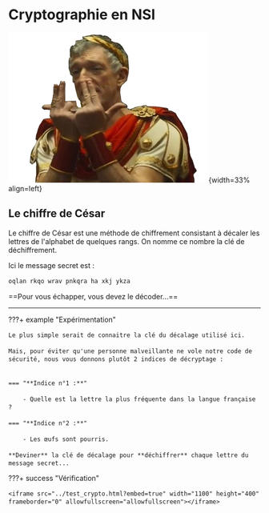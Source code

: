 
# Cryptographie en NSI

![jull](../images/jull.png){width=33% align=left}
## Le chiffre de César

Le chiffre de César est une méthode de chiffrement consistant à décaler les lettres de l'alphabet de quelques rangs. On nomme ce nombre la clé de déchiffrement.

Ici le message secret est :

```markdown
oqlan rkqo wrav pnkqra ha xkj ykza
```

==Pour vous échapper, vous devez le décoder...==

***

???+ example "Expérimentation"

    Le plus simple serait de connaitre la clé du décalage utilisé ici.

    Mais, pour éviter qu'une personne malveillante ne vole notre code de sécurité, nous vous donnons plutôt 2 indices de décryptage :


    === "**Indice n°1 :**"

        - Quelle est la lettre la plus fréquente dans la langue française ? 

    === "**Indice n°2 :**"
        
        - Les œufs sont pourris.

    **Deviner** la clé de décalage pour **déchiffrer** chaque lettre du message secret...

???+ success "Vérification"

    <iframe src="../test_crypto.html?embed=true" width="1100" height="400" frameborder="0" allowfullscreen="allowfullscreen"></iframe>